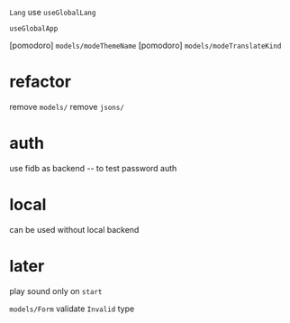 `Lang` use `useGlobalLang`

`useGlobalApp`

[pomodoro] `models/modeThemeName`
[pomodoro] `models/modeTranslateKind`

# refactor

remove `models/`
remove `jsons/`

# auth

use fidb as backend -- to test password auth

# local

can be used without local backend

# later

play sound only on `start`

`models/Form` validate `Invalid` type
